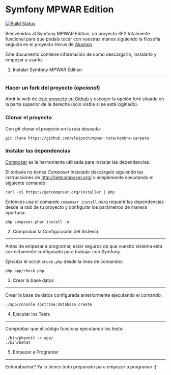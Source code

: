 Symfony MPWAR Edition
=====================

[![Build Status](https://travis-ci.org/eloipoch/mpwar.svg)](https://travis-ci.org/eloipoch/mpwar)

Bienvenidos al Symfony MPWAR Edition, un proyecto SF2 totalmente
funcional para que podais tocar con vuestras manos siguiendo la
filosofia seguida en el proyecto _Horus_ de [Akamon][1].

Este documento contiene información de como descargarlo, instalarlo y
empezar a usarlo.


1) Instalar Symfony MPWAR Edition
---------------------------------

### Hacer un fork del proyecto (*opcional*)

Abrir la web de [este proyecto en Github][2] y escoger la opción _fork_
situada en la parte superior de la derecha (solo visble si se está
loginado).

### Clonar el proyecto

Con _git_ clonar el proyecto en la ruta deseada:

    git clone https://github.com/eloipoch/mpwar ruta/nombre-carpeta

### Instalar las dependencias

[Composer][3] es la herramienta utilizada para instalar las dependencias.

Si todavía no tienes _Composer_ instalado descárgalo siguiendo las
instrucciones de http://getcomposer.org/ o simplemente ejecutando el
siguiente comando:

    curl -sS https://getcomposer.org/installer | php

Entonces usa el comando `composer install` para requerir las dependencias
desde la raíz de tu proyecto y configurar los parámetros de manera oportuna:

    php composer.phar install -o


2) Comprobar la Configuración del Sistema
-----------------------------------------

Antes de empezar a programar, estar seguros de que vuestro sistema
está correctamente configurado para trabajar con Symfony.

Ejecutar el script `check.php` desde la línea de comandos:

    php app/check.php


3) Crear la base datos
----------------------

Crear la base de datos configurada anteriormente ejecutando el comando:

    ./app/console doctrine:database:create


4) Ejecutar los Tests
----------------------

Comprobar que el código funciona ejecutando los tests:

    ./bin/phpunit -c app/
    ./bin/behat


5) Empezar a Programar
----------------------

Enhorabuena!! Ya lo tienes todo preparado para empezar a programar :)


[1]:  http://akamon.com/
[2]:  https://github.com/eloipoch/mpwar
[3]:  http://getcomposer.org/
